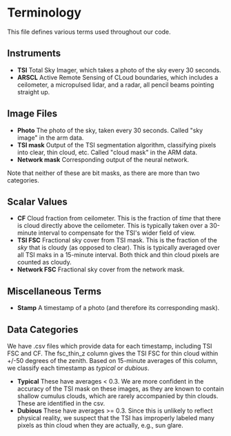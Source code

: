 # Terminology

This file defines various terms used throughout our code.

## Instruments

- **TSI** Total Sky Imager, which takes a photo of the sky every 30 seconds.
- **ARSCL** Active Remote Sensing of CLoud boundaries, which includes a ceilometer, a micropulsed lidar, and a radar,
all pencil beams pointing straight up.

## Image Files

- **Photo** The photo of the sky, taken every 30 seconds. Called "sky image" in the arm data.
- **TSI mask** Output of the TSI segmentation algorithm, classifying pixels into clear, thin cloud, etc.
Called "cloud mask" in the ARM data.
- **Network mask** Corresponding output of the neural network.

Note that neither of these are bit masks, as there are more than two categories.

## Scalar Values

- **CF** Cloud fraction from ceilometer. This is the fraction of *time* that there is cloud directly above the ceilometer.
This is typically taken over a 30-minute interval to compensate for the TSI's wider field of view.
- **TSI FSC** Fractional sky cover from TSI mask. This is the fraction of the *sky* that is cloudy (as opposed to clear).
This is typically averaged over all TSI maks in a 15-minute interval. Both thick and thin cloud pixels are counted as cloudy.
- **Network FSC** Fractional sky cover from the network mask.

## Miscellaneous Terms

- **Stamp** A timestamp of a photo (and therefore its corresponding mask).

## Data Categories

We have .csv files which provide data for each timestamp, including TSI FSC and CF. The fsc_thin_z column gives the
TSI FSC for thin cloud within +/-50 degrees of the zenith. Based on 15-minute averages of this column, we classify each
timestamp as *typical* or *dubious*.

- **Typical** These have averages < 0.3. We are more confident in the accuracy of the TSI mask on these images, as
they are known to contain shallow cumulus clouds, which are rarely accompanied by thin clouds. These are identified in
the csv.
- **Dubious** These have averages >= 0.3. Since this is unlikely to reflect physical reality, we suspect that the
TSI has improperly labeled many pixels as thin cloud when they are actually, e.g., sun glare.

